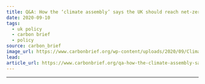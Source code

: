 ```yaml
---
title: Q&A: How the ‘climate assembly’ says the UK should reach net-zero
date: 2020-09-10
tags: 
  - uk policy
  - carbon brief
  - policy
source: carbon_brief
image_url: https://www.carbonbrief.org/wp-content/uploads/2020/09/ClimateChangeAssembly-583x372.jpg
lead: 
article_url: https://www.carbonbrief.org/qa-how-the-climate-assembly-says-the-uk-should-reach-net-zero
---
```


---
